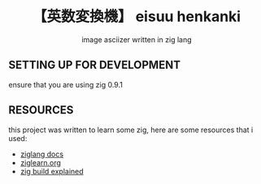 <div align="center">

<h1>【英数変換機】 eisuu henkanki</h1>

image asciizer written in zig lang

</div>

## SETTING UP FOR DEVELOPMENT

ensure that you are using zig 0.9.1

## RESOURCES

this project was written to learn some zig, here are some resources that i
used:
- [ziglang docs](https://ziglang.org/documentation/0.8.1/#Introduction)
- [ziglearn.org](https://ziglearn.org/)
- [zig build explained](https://zig.news/xq/zig-build-explained-part-1-59lf)
